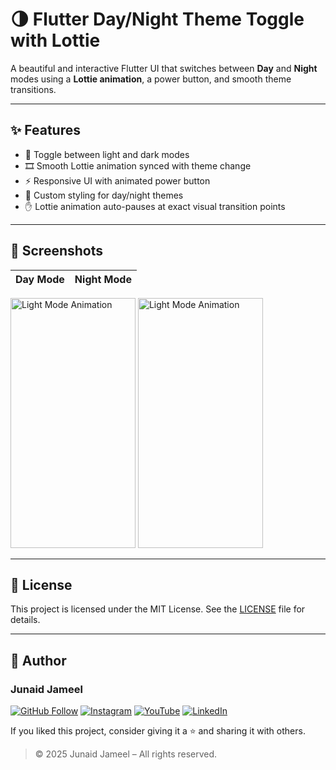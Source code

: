 # 🌗 Flutter Day/Night Theme Toggle with Lottie

A beautiful and interactive Flutter UI that switches between **Day** and **Night** modes using a **Lottie animation**, a power button, and smooth theme transitions.

---

## ✨ Features

- 🔄 Toggle between light and dark modes
- 🎞️ Smooth Lottie animation synced with theme change
- ⚡ Responsive UI with animated power button
- 🎨 Custom styling for day/night themes
- ✋ Lottie animation auto-pauses at exact visual transition points




---

## 📸 Screenshots

| Day Mode | Night Mode |
|----------|------------|

<img src="https://github.com/user-attachments/assets/e5267117-38c0-4a51-9be9-dc7255d480a0" width="200" height="400" alt="Light Mode Animation"/>

<img src="https://github.com/user-attachments/assets/f7d3894b-e49b-42bf-bb52-a4011905b488" width="200" height="400" alt="Light Mode Animation"/>


---

## 📜 License

This project is licensed under the MIT License. See the [LICENSE](LICENSE) file for details.

---

## 👤 Author

### Junaid Jameel

<p align="left">
  <a href="https://github.com/JunaidJameel"><img src="https://img.shields.io/badge/GitHub-Follow-blue?logo=github" alt="GitHub Follow"/></a>
  <a href="https://www.instagram.com/junaid_jamel/?igsh=YW44MGk4OHQ5M2Mx"><img src="https://img.shields.io/badge/Instagram-Follow-e4405f?logo=instagram" alt="Instagram"/></a>
  <a href="https://www.youtube.com/@JunaidJameel"><img src="https://img.shields.io/badge/YouTube-Subscribe-ff0000?logo=youtube" alt="YouTube"/></a>
  <a href="https://www.linkedin.com/in/junaidjameel"><img src="https://img.shields.io/badge/LinkedIn-Connect-0077B5?logo=linkedin" alt="LinkedIn"/></a>
</p>

If you liked this project, consider giving it a ⭐ and sharing it with others.

> © 2025 Junaid Jameel – All rights reserved.
